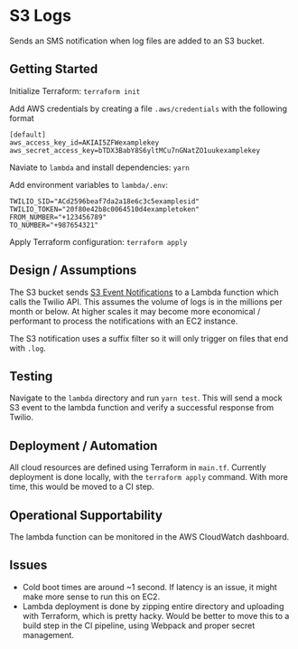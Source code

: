 # S3 Logs

Sends an SMS notification when log files are added to an S3 bucket.

## Getting Started

Initialize Terraform: `terraform init`

Add AWS credentials by creating a file `.aws/credentials` with the following format

```
[default]
aws_access_key_id=AKIAI5ZFWexamplekey
aws_secret_access_key=bTDX3BabY8S6yltMCu7nGNatZO1uukexamplekey
```

Naviate to `lambda` and install dependencies: `yarn`

Add environment variables to `lambda/.env`:

```
TWILIO_SID="ACd2596beaf7da2a18e6c3c5examplesid"
TWILIO_TOKEN="20f80e42b8c0064510d4exampletoken"
FROM_NUMBER="+123456789"
TO_NUMBER="+987654321"
```

Apply Terraform configuration: `terraform apply`

## Design / Assumptions

The S3 bucket sends [S3 Event Notifications](https://docs.aws.amazon.com/AmazonS3/latest/dev/NotificationHowTo.html) to a Lambda function which calls the Twilio API. This assumes the volume of logs is in the millions per month or below. At higher scales it may become more economical / performant to process the notifications with an EC2 instance.

The S3 notification uses a suffix filter so it will only trigger on files that end with `.log`.

## Testing

Navigate to the `lambda` directory and run `yarn test`. This will send a mock S3 event to the lambda function and verify a successful response from Twilio.

## Deployment / Automation

All cloud resources are defined using Terraform in `main.tf`. Currently deployment is done locally, with the `terraform apply` command. With more time, this would be moved to a CI step.

## Operational Supportability

The lambda function can be monitored in the AWS CloudWatch dashboard.

## Issues

-   Cold boot times are around ~1 second. If latency is an issue, it might make more sense to run this on EC2.
-   Lambda deployment is done by zipping entire directory and uploading with Terraform, which is pretty hacky. Would be better to move this to a build step in the CI pipeline, using Webpack and proper secret management.
